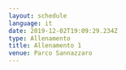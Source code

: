 ```yaml
---
layout: schedule
language: it
date: 2019-12-02T19:09:29.234Z
type: Allenamento
title: Allenamento 1
venue: Parco Sannazzaro
---
```


